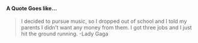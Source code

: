 #### A Quote Goes like...
> I decided to pursue music, so I dropped out of school and I told my parents I didn't want any money from them. I got three jobs and I just hit the ground running.
> -Lady Gaga